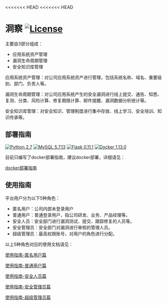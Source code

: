 <<<<<<< HEAD
<<<<<<< HEAD
# 洞察 [![License](https://img.shields.io/aur/license/yaourt.svg)](https://github.com/creditease-sec/insight/blob/open-source/LICENSE)

主要由3部分组成：
* 应用系统资产管理
* 漏洞生命周期管理
* 安全知识库管理

应用系统资产管理：对公司应用系统资产进行管理，包括系统名称、域名、重要级别、部门、负责人等。

漏洞生命周期管理：对公司应用系统产生的安全漏洞进行线上提交、通告、知悉、复测、分类、风险计算、修复期限计算、邮件提醒、漏洞数据分析统计等。

安全知识库管理：对安全知识、管理制度进行集中存放、线上学习、安全培训、知识传承等。


## 部署指南

[![Python 2.7](https://img.shields.io/badge/python-2.7-green.svg)](https://www.python.org/)
[![MySQL 5.7.13](https://img.shields.io/badge/mysql-5.7.13-orange.svg)](https://www.mysql.com)
[![Flask 0.11.1](https://img.shields.io/badge/flask-0.11.1-yellow.svg)](https://github.com/pallets/flask)
[![Docker 1.13.0](https://img.shields.io/badge/docker-1.13.0-blue.svg)](https://www.docker.com/)

目前只编写了docker部署指南，建议docker部署，详细请见：

[docker部署指南](docs/install.md)

## 使用指南

平台用户分为以下5种角色：
* 匿名用户：公司内部未登录用户
* 普通用户：普通登录用户，指公司研发、业务、产品经理等。
* 安全人员：安全部门进行漏洞测试、提交、跟踪修复的人员等。
* 安全管理员：安全部门对漏洞进行审核的管理人员。
* 超级管理员：最高权限账号，对用户的角色进行分配。

以上5种角色对应的使用文档请见：

[使用指南-匿名用户篇](docs/anonymous_user.md)

[使用指南-普通用户篇](docs/normal_user.md)

[使用指南-安全人员篇](docs/sec_user.md)

[使用指南-安全管理员篇](docs/sec_manager.md)

[使用指南-超级管理员篇](docs/super_user.md)


